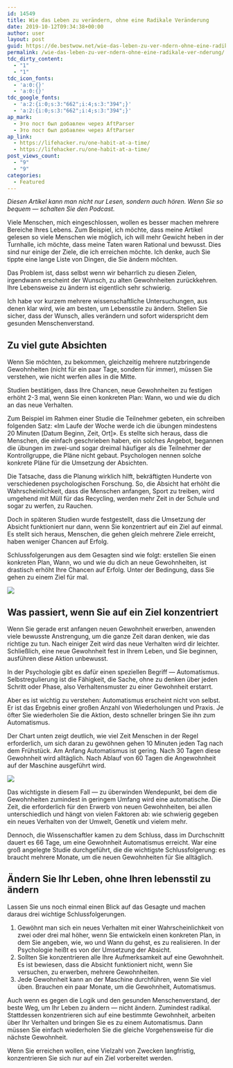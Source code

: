```yaml
---
id: 14549
title: Wie das Leben zu verändern, ohne eine Radikale Veränderung
date: 2019-10-12T09:34:38+00:00
author: user
layout: post
guid: https://de.bestwow.net/wie-das-leben-zu-ver-ndern-ohne-eine-radikale-ver-nderung/
permalink: /wie-das-leben-zu-ver-ndern-ohne-eine-radikale-ver-nderung/
tdc_dirty_content:
  - "1"
  - "1"
tdc_icon_fonts:
  - 'a:0:{}'
  - 'a:0:{}'
tdc_google_fonts:
  - 'a:2:{i:0;s:3:"662";i:4;s:3:"394";}'
  - 'a:2:{i:0;s:3:"662";i:4;s:3:"394";}'
ap_mark:
  - Это пост был добавлен через AftParser
  - Это пост был добавлен через AftParser
ap_link:
  - https://lifehacker.ru/one-habit-at-a-time/
  - https://lifehacker.ru/one-habit-at-a-time/
post_views_count:
  - "9"
  - "9"
categories:
  - Featured
---
```

_Diesen Artikel kann man nicht nur Lesen, sondern auch hören. Wenn Sie so bequem — schalten Sie den Podcast._</p> 

Viele Menschen, mich eingeschlossen, wollen es besser machen mehrere Bereiche Ihres Lebens. Zum Beispiel, ich möchte, dass meine Artikel gelesen so viele Menschen wie möglich, ich will mehr Gewicht heben in der Turnhalle, ich möchte, dass meine Taten waren Rational und bewusst. Dies sind nur einige der Ziele, die ich erreichen möchte. Ich denke, auch Sie tippte eine lange Liste von Dingen, die Sie ändern möchten.

Das Problem ist, dass selbst wenn wir beharrlich zu diesen Zielen, irgendwann erscheint der Wunsch, zu alten Gewohnheiten zurückkehren. Ihre Lebensweise zu ändern ist eigentlich sehr schwierig.

Ich habe vor kurzem mehrere wissenschaftliche Untersuchungen, aus denen klar wird, wie am besten, um Lebensstile zu ändern. Stellen Sie sicher, dass der Wunsch, alles verändern und sofort widerspricht dem gesunden Menschenverstand.

## Zu viel gute Absichten

Wenn Sie möchten, zu bekommen, gleichzeitig mehrere nutzbringende Gewohnheiten (nicht für ein paar Tage, sondern für immer), müssen Sie verstehen, wie nicht werfen alles in die Mitte.

Studien bestätigen, dass Ihre Chancen, neue Gewohnheiten zu festigen erhöht 2-3 mal, wenn Sie einen konkreten Plan: Wann, wo und wie du dich an das neue Verhalten.

Zum Beispiel im Rahmen einer Studie die Teilnehmer gebeten, ein schreiben folgenden Satz: «Im Laufe der Woche werde ich die übungen mindestens 20 Minuten [Datum Beginn, Zeit, Ort]». Es stellte sich heraus, dass die Menschen, die einfach geschrieben haben, ein solches Angebot, begannen die übungen im zwei-und sogar dreimal häufiger als die Teilnehmer der Kontrollgruppe, die Pläne nicht gebaut. Psychologen nennen solche konkrete Pläne für die Umsetzung der Absichten.

Die Tatsache, dass die Planung wirklich hilft, bekräftigten Hunderte von verschiedenen psychologischen Forschung. So, die Absicht hat erhöht die Wahrscheinlichkeit, dass die Menschen anfangen, Sport zu treiben, wird umgehend mit Müll für das Recycling, werden mehr Zeit in der Schule und sogar zu werfen, zu Rauchen.

Doch in späteren Studien wurde festgestellt, dass die Umsetzung der Absicht funktioniert nur dann, wenn Sie konzentriert auf ein Ziel auf einmal. Es stellt sich heraus, Menschen, die gehen gleich mehrere Ziele erreicht, haben weniger Chancen auf Erfolg.

Schlussfolgerungen aus dem Gesagten sind wie folgt: erstellen Sie einen konkreten Plan, Wann, wo und wie du dich an neue Gewohnheiten, ist drastisch erhöht Ihre Chancen auf Erfolg. Unter der Bedingung, dass Sie gehen zu einem Ziel für mal.

![](https://de.bestwow.net/wp-content/uploads/2019/10/kak-izmenit-zhizn-v-luchshuyu-storonu-bez-radikal-nyh-peremen-1.jpg) 

## Was passiert, wenn Sie auf ein Ziel konzentriert

Wenn Sie gerade erst anfangen neuen Gewohnheit erwerben, anwenden viele bewusste Anstrengung, um die ganze Zeit daran denken, wie das richtige zu tun. Nach einiger Zeit wird das neue Verhalten wird dir leichter. Schließlich, eine neue Gewohnheit fest in Ihrem Leben, und Sie beginnen, ausführen diese Aktion unbewusst.

In der Psychologie gibt es dafür einen speziellen Begriff — Automatismus. Selbstregulierung ist die Fähigkeit, die Sache, ohne zu denken über jeden Schritt oder Phase, also Verhaltensmuster zu einer Gewohnheit erstarrt.

Aber es ist wichtig zu verstehen: Automatismus erscheint nicht von selbst. Er ist das Ergebnis einer großen Anzahl von Wiederholungen und Praxis. Je öfter Sie wiederholen Sie die Aktion, desto schneller bringen Sie ihn zum Automatismus.

Der Chart unten zeigt deutlich, wie viel Zeit Menschen in der Regel erforderlich, um sich daran zu gewöhnen gehen 10 Minuten jeden Tag nach dem Frühstück. Am Anfang Automatismus ist gering. Nach 30 Tagen diese Gewohnheit wird alltäglich. Nach Ablauf von 60 Tagen die Angewohnheit auf der Maschine ausgeführt wird.

![](https://de.bestwow.net/wp-content/uploads/2019/10/kak-izmenit-zhizn-v-luchshuyu-storonu-bez-radikal-nyh-peremen-2.jpg) 

Das wichtigste in diesem Fall — zu überwinden Wendepunkt, bei dem die Gewohnheiten zumindest in geringem Umfang wird eine automatische. Die Zeit, die erforderlich für den Erwerb von neuen Gewohnheiten, bei allen unterschiedlich und hängt von vielen Faktoren ab: wie schwierig gegeben ein neues Verhalten von der Umwelt, Genetik und vielem mehr.

Dennoch, die Wissenschaftler kamen zu dem Schluss, dass im Durchschnitt dauert es 66 Tage, um eine Gewohnheit Automatismus erreicht. War eine groß angelegte Studie durchgeführt, die die wichtigste Schlussfolgerung: es braucht mehrere Monate, um die neuen Gewohnheiten für Sie alltäglich.

## Ändern Sie Ihr Leben, ohne Ihren lebensstil zu ändern

Lassen Sie uns noch einmal einen Blick auf das Gesagte und machen daraus drei wichtige Schlussfolgerungen.

  1. Gewöhnt man sich ein neues Verhalten mit einer Wahrscheinlichkeit von zwei oder drei mal höher, wenn Sie entwickeln einen konkreten Plan, in dem Sie angeben, wie, wo und Wann du gehst, es zu realisieren. In der Psychologie heißt es von der Umsetzung der Absicht.
  2. Sollten Sie konzentrieren alle Ihre Aufmerksamkeit auf eine Gewohnheit. Es ist bewiesen, dass die Absicht funktioniert nicht, wenn Sie versuchen, zu erwerben, mehrere Gewohnheiten.
  3. Jede Gewohnheit kann an der Maschine durchführen, wenn Sie viel üben. Brauchen ein paar Monate, um die Gewohnheit, Automatismus.

Auch wenn es gegen die Logik und den gesunden Menschenverstand, der beste Weg, um Ihr Leben zu ändern — nicht ändern. Zumindest radikal. Stattdessen konzentrieren sich auf eine bestimmte Gewohnheit, arbeiten über Ihr Verhalten und bringen Sie es zu einem Automatismus. Dann müssen Sie einfach wiederholen Sie die gleiche Vorgehensweise für die nächste Gewohnheit.

Wenn Sie erreichen wollen, eine Vielzahl von Zwecken langfristig, konzentrieren Sie sich nur auf ein Ziel vorbereitet werden.